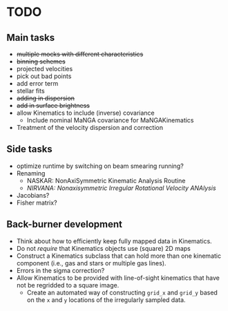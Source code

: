 # TODO

## Main tasks

- ~~multiple mocks with different characteristics~~
- ~~binning schemes~~
- projected velocities
- pick out bad points
- add error term
- stellar fits
- ~~adding in dispersion~~
- ~~add in surface brightness~~
- allow Kinematics to include (inverse) covariance
    - Include nominal MaNGA covariance for MaNGAKinematics
- Treatment of the velocity dispersion and correction

## Side tasks

- optimize runtime by switching on beam smearing running?
- Renaming
    - NASKAR: NonAxiSymmetric Kinematic Analysis Routine
    - *NIRVANA: Nonaxisymmetric Irregular Rotational Velocity ANAlysis*
- Jacobians?
- Fisher matrix?

## Back-burner development

- Think about how to efficiently keep fully mapped data in Kinematics.
- Do not *require* that Kinematics objects use (square) 2D maps
- Construct a Kinematics subclass that can hold more than one kinematic
  component (i.e., gas and stars or multiple gas lines).
- Errors in the sigma correction?
- Allow Kinematics to be provided with line-of-sight kinematics that
  have not be regridded to a square image.
    - Create an automated way of constructing `grid_x` and `grid_y`
      based on the `x` and `y` locations of the irregularly sampled
      data.

